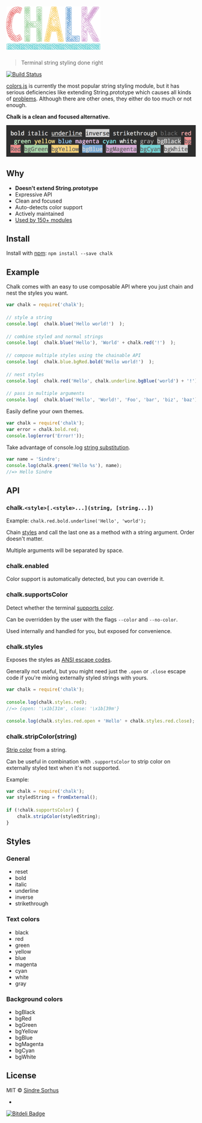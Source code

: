 # <img width="250" src="logo.png" alt="chalk">

> Terminal string styling done right

[![Build Status](https://secure.travis-ci.org/sindresorhus/chalk.png?branch=master)](http://travis-ci.org/sindresorhus/chalk)

[colors.js](https://github.com/Marak/colors.js) is currently the most popular string styling module, but it has serious deficiencies like extending String.prototype which causes all kinds of [problems](https://github.com/yeoman/yo/issues/68). Although there are other ones, they either do too much or not enough.

**Chalk is a clean and focused alternative.**

![screenshot](screenshot.png)


## Why

- **Doesn't extend String.prototype**
- Expressive API
- Clean and focused
- Auto-detects color support
- Actively maintained
- [Used by 150+ modules](https://npmjs.org/browse/depended/chalk)


## Install

Install with [npm](https://npmjs.org/package/chalk): `npm install --save chalk`


## Example

Chalk comes with an easy to use composable API where you just chain and nest the styles you want.

```js
var chalk = require('chalk');

// style a string
console.log(  chalk.blue('Hello world!')  );

// combine styled and normal strings
console.log(  chalk.blue('Hello'), 'World' + chalk.red('!')  );

// compose multiple styles using the chainable API
console.log(  chalk.blue.bgRed.bold('Hello world!')  );

// nest styles
console.log(  chalk.red('Hello', chalk.underline.bgBlue('world') + '!')  );

// pass in multiple arguments
console.log(  chalk.blue('Hello', 'World!', 'Foo', 'bar', 'biz', 'baz')  );
```

Easily define your own themes.

```js
var chalk = require('chalk');
var error = chalk.bold.red;
console.log(error('Error!'));
```

Take advantage of console.log [string substitution](http://nodejs.org/docs/latest/api/console.html#console_console_log_data).

```js
var name = 'Sindre';
console.log(chalk.green('Hello %s'), name);
//=> Hello Sindre
```


## API

### chalk.`<style>[.<style>...](string, [string...])`

Example: `chalk.red.bold.underline('Hello', 'world');`

Chain [styles](#styles) and call the last one as a method with a string argument. Order doesn't matter.

Multiple arguments will be separated by space.

### chalk.enabled

Color support is automatically detected, but you can override it.

### chalk.supportsColor

Detect whether the terminal [supports color](https://github.com/sindresorhus/has-color).

Can be overridden by the user with the flags `--color` and `--no-color`.

Used internally and handled for you, but exposed for convenience.

### chalk.styles

Exposes the styles as [ANSI escape codes](https://github.com/sindresorhus/ansi-styles).

Generally not useful, but you might need just the `.open` or `.close` escape code if you're mixing externally styled strings with yours.

```js
var chalk = require('chalk');

console.log(chalk.styles.red);
//=> {open: '\x1b[31m', close: '\x1b[39m'}

console.log(chalk.styles.red.open + 'Hello' + chalk.styles.red.close);
```

### chalk.stripColor(string)

[Strip color](https://github.com/sindresorhus/strip-ansi) from a string.

Can be useful in combination with `.supportsColor` to strip color on externally styled text when it's not supported.

Example:

```js
var chalk = require('chalk');
var styledString = fromExternal();

if (!chalk.supportsColor) {
	chalk.stripColor(styledString);
}
```


## Styles

### General

- reset
- bold
- italic
- underline
- inverse
- strikethrough

### Text colors

- black
- red
- green
- yellow
- blue
- magenta
- cyan
- white
- gray

### Background colors

- bgBlack
- bgRed
- bgGreen
- bgYellow
- bgBlue
- bgMagenta
- bgCyan
- bgWhite


## License

MIT © [Sindre Sorhus](http://sindresorhus.com)


-

[![Bitdeli Badge](https://d2weczhvl823v0.cloudfront.net/sindresorhus/chalk/trend.png)](https://bitdeli.com/free "Bitdeli Badge")
